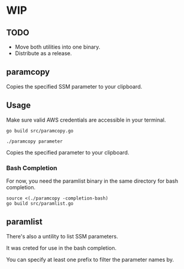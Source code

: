 # WIP

## TODO

- Move both utilities into one binary.
- Distribute as a release.

## paramcopy

Copies the specified SSM parameter to your clipboard.

## Usage

Make sure valid AWS credentials are accessible in your terminal.

    go build src/paramcopy.go

    ./paramcopy parameter

Copies the specified parameter to your clipboard.

### Bash Completion

For now, you need the paramlist binary in the same directory for bash completion.

    source <(./paramcopy -completion-bash)
    go build src/paramlist.go

## paramlist

There's also a untility to list SSM parameters.

It was creted for use in the bash completion.

You can specify at least one prefix to filter the parameter names by.
